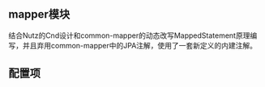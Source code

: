 ## mapper模块
结合Nutz的Cnd设计和common-mapper的动态改写MappedStatement原理编写，并且弃用common-mapper中的JPA注解，使用了一套新定义的内建注解。

## 配置项
